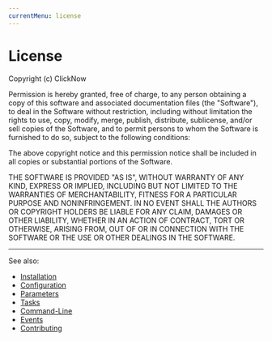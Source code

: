 ```yaml
---
currentMenu: license
---
```


# License

Copyright (c) ClickNow

Permission is hereby granted, free of charge, to any person obtaining a copy
of this software and associated documentation files (the "Software"), to deal
in the Software without restriction, including without limitation the rights
to use, copy, modify, merge, publish, distribute, sublicense, and/or sell
copies of the Software, and to permit persons to whom the Software is
furnished to do so, subject to the following conditions:

The above copyright notice and this permission notice shall be included in all
copies or substantial portions of the Software.

THE SOFTWARE IS PROVIDED "AS IS", WITHOUT WARRANTY OF ANY KIND, EXPRESS OR
IMPLIED, INCLUDING BUT NOT LIMITED TO THE WARRANTIES OF MERCHANTABILITY,
FITNESS FOR A PARTICULAR PURPOSE AND NONINFRINGEMENT. IN NO EVENT SHALL THE
AUTHORS OR COPYRIGHT HOLDERS BE LIABLE FOR ANY CLAIM, DAMAGES OR OTHER
LIABILITY, WHETHER IN AN ACTION OF CONTRACT, TORT OR OTHERWISE, ARISING FROM,
OUT OF OR IN CONNECTION WITH THE SOFTWARE OR THE USE OR OTHER DEALINGS IN THE
SOFTWARE.

***
See also:

- [Installation](docs/installation.md)
- [Configuration](docs/configuration.md)
- [Parameters](docs/parameters.md)
- [Tasks](docs/tasks.md)
- [Command-Line](docs/command-line.md)
- [Events](docs/events.md)
- [Contributing](../CONTRIBUTING.md)
